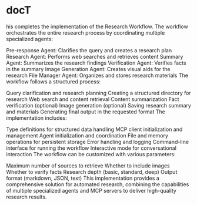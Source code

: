 # docT

his completes the implementation of the Research Workflow. The workflow orchestrates the entire research process by coordinating multiple specialized agents:

Pre-response Agent: Clarifies the query and creates a research plan
Research Agent: Performs web searches and retrieves content
Summary Agent: Summarizes the research findings
Verification Agent: Verifies facts in the summary
Image Generation Agent: Creates visual aids for the research
File Manager Agent: Organizes and stores research materials
The workflow follows a structured process:

Query clarification and research planning
Creating a structured directory for research
Web search and content retrieval
Content summarization
Fact verification (optional)
Image generation (optional)
Saving research summary and materials
Generating final output in the requested format
The implementation includes:

Type definitions for structured data handling
MCP client initialization and management
Agent initialization and coordination
File and memory operations for persistent storage
Error handling and logging
Command-line interface for running the workflow
Interactive mode for conversational interaction
The workflow can be customized with various parameters:

Maximum number of sources to retrieve
Whether to include images
Whether to verify facts
Research depth (basic, standard, deep)
Output format (markdown, JSON, text)
This implementation provides a comprehensive solution for automated research, combining the capabilities of multiple specialized agents and MCP servers to deliver high-quality research results.
